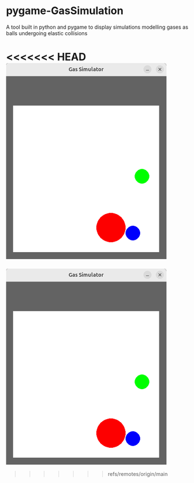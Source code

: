 # pygame-GasSimulation
A tool built in python and pygame to display simulations modelling gases as balls undergoing elastic collisions

<<<<<<< HEAD
![](media/three_ball_simulation_final.gif)
=======
![](media/three_ball_simulation_final.gif)
>>>>>>> refs/remotes/origin/main
